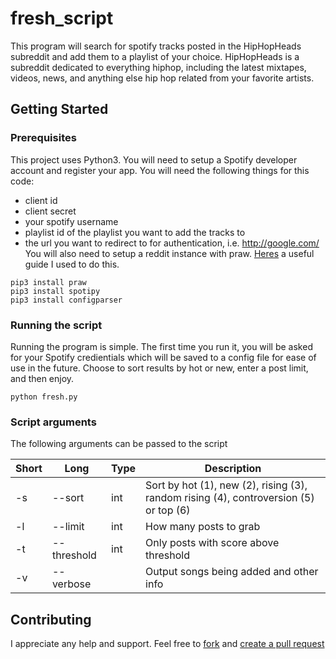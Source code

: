 # fresh_script

This program will search for spotify tracks posted in the HipHopHeads subreddit and add them to a playlist of your choice. HipHopHeads is a subreddit dedicated to everything hiphop, including the latest mixtapes, videos, news, and anything else hip hop related from your favorite artists.

## Getting Started

### Prerequisites

This project uses Python3. You will need to setup a Spotify developer account and register your app. You will need the following things for this code:
* client id
* client secret
* your spotify username
* playlist id of the playlist you want to add the tracks to
* the url you want to redirect to for authentication, i.e. http://google.com/
 You will also need to setup a reddit instance with praw. [Heres](https://pythonforengineers.com/build-a-reddit-bot-part-1/) a useful guide I used to do this. 
```
pip3 install praw
pip3 install spotipy
pip3 install configparser
```

### Running the script

Running the program is simple. The first time you run it, you will be asked for your Spotify credientials which will be saved to a config file for ease of use in the future. Choose to sort results by hot or new, enter a post limit, and then enjoy.

```
python fresh.py
```

### Script arguments

The following arguments can be passed to the script

| Short | Long        | Type | Description |
|-------|-------------|------|-------------|
| -s    | --sort      | int  | Sort by hot (1), new (2), rising (3), random rising (4), controversion (5) or top (6) |
| -l    | --limit     | int  | How many posts to grab |
| -t    | --threshold | int  | Only posts with score above threshold |
| -v    | --verbose   |      | Output songs being added and other info |

## Contributing

I appreciate any help and support. Feel free to [fork](https://github.com/amcquade/fresh_script#fork-destination-box) and [create a pull request](https://github.com/amcquade/fresh_script/compare)
